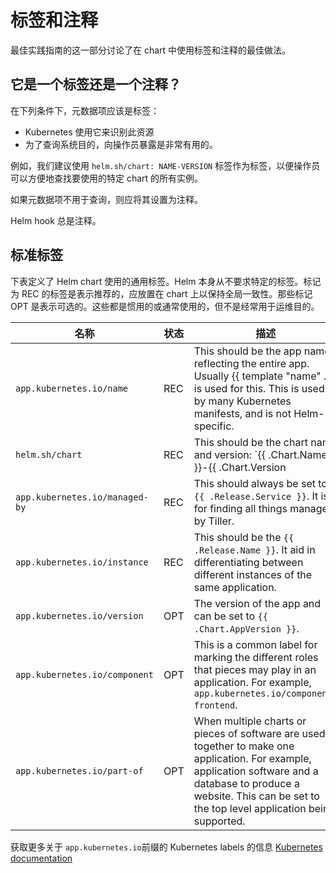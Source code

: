 # 标签和注释
最佳实践指南的这一部分讨论了在 chart 中使用标签和注释的最佳做法。

## 它是一个标签还是一个注释？
在下列条件下，元数据项应该是标签：

- Kubernetes 使用它来识别此资源
- 为了查询系统目的，向操作员暴露是非常有用的。

例如，我们建议使用 `helm.sh/chart: NAME-VERSION` 标签作为标签，以便操作员可以方便地查找要使用的特定 chart 的所有实例。

如果元数据项不用于查询，则应将其设置为注释。

Helm hook 总是注释。

## 标准标签
下表定义了 Helm chart 使用的通用标签。Helm 本身从不要求特定的标签。标记为 REC 的标签是表示推荐的，应放置在 chart 上以保持全局一致性。那些标记 OPT 是表示可选的。这些都是惯用的或通常使用的，但不是经常用于运维目的。

名称 | 状态 | 描述
-----|------|----------
`app.kubernetes.io/name` | REC | This should be the app name, reflecting the entire app. Usually {{ template "name" . }} is used for this. This is used by many Kubernetes manifests, and is not Helm-specific.
`helm.sh/chart` | REC | This should be the chart name and version: `{{ .Chart.Name }}-{{ .Chart.Version | replace "+" "_" }}`
`app.kubernetes.io/managed-by` | REC | This should always be set to `{{ .Release.Service }}`. It is for finding all things managed by Tiller.
`app.kubernetes.io/instance` | REC | This should be the `{{ .Release.Name }}`. It aid in differentiating between different instances of the same application.
`app.kubernetes.io/version` | OPT | The version of the app and can be set to `{{ .Chart.AppVersion }}`.
`app.kubernetes.io/component` | OPT | This is a common label for marking the different roles that pieces may play in an application. For example, `app.kubernetes.io/component: frontend`.
`app.kubernetes.io/part-of` | OPT | When multiple charts or pieces of software are used together to make one application. For example, application software and a database to produce a website. This can be set to the top level application being supported.

获取更多关于 `app.kubernetes.io`前缀的 Kubernetes labels 的信息 [Kubernetes documentation](https://kubernetes.io/docs/concepts/overview/working-with-objects/common-labels/)
